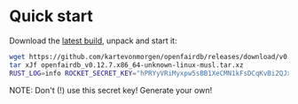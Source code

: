 # Quick start

Download the [latest build](https://github.com/kartevonmorgen/openfairdb/releases/download/v0.12.7/openfairdb_v0.12.7.x86_64-unknown-linux-musl.tar.xz),
unpack and start it:

```sh
wget https://github.com/kartevonmorgen/openfairdb/releases/download/v0.12.7/openfairdb_v0.12.7.x86_64-unknown-linux-musl.tar.xz
tar xJf openfairdb_v0.12.7.x86_64-unknown-linux-musl.tar.xz
RUST_LOG=info ROCKET_SECRET_KEY="hPRYyVRiMyxpw5sBB1XeCMN1kFsDCqKvBi2QJxBVHQk=" ./openfairdb
```

NOTE: Don't (!) use this secret key! Generate your own!
